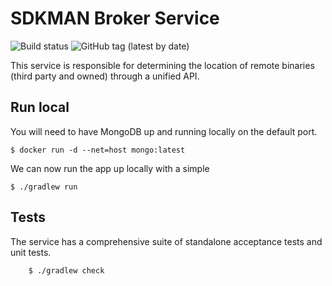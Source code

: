 # SDKMAN Broker Service

![Build status](https://github.com/sdkman/sdkman-broker/actions/workflows/release.yml/badge.svg)
![GitHub tag (latest by date)](https://img.shields.io/github/v/tag/sdkman/sdkman-broker)

This service is responsible for determining the location of remote binaries (third party and owned) through a unified API.

## Run local

You will need to have MongoDB up and running locally on the default port.

    $ docker run -d --net=host mongo:latest

We can now run the app up locally with a simple

    $ ./gradlew run

## Tests

The service has a comprehensive suite of standalone acceptance tests and unit tests.

		$ ./gradlew check
